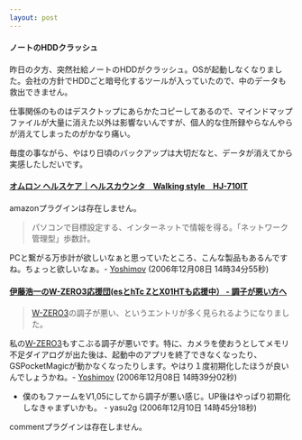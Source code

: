 ```yaml
---
layout: post
---
```

<h4>ノートのHDDクラッシュ</h4>
<p>昨日の夕方、突然社給ノートのHDDがクラッシュ。OSが起動しなくなりました。会社の方針でHDDごと暗号化するツールが入っていたので、中のデータも救出できません。</p>
<p>仕事関係のものはデスクトップにあらかたコピーしてあるので、マインドマップファイルが大量に消えた以外は影響ないんですが、個人的な住所録やらなんやらが消えてしまったのがかなり痛い。</p>
<p>毎度の事ながら、やはり日頃のバックアップは大切だなと、データが消えてから実感したしだいです。</p>
<h4><a href="http://www.healthcare.omron.co.jp/product/hj710it_1.html">オムロン ヘルスケア｜ヘルスカウンタ　Walking style　HJ-710IT</a></h4>
<p><span class="error">amazonプラグインは存在しません。</span><blockquote><p>パソコンで目標設定する、インターネットで情報を得る。「ネットワーク管理型」歩数計。</p>
</blockquote>
PCと繋がる万歩計が欲しいなぁと思っていたところ、こんな製品もあるんですね。ちょっと欲しいなぁ。- <a href="/?page=Yoshimov" class="wikipage">Yoshimov</a> (2006年12月08日 14時34分55秒)</p>
<h4><a href="http://d.hatena.ne.jp/itokoichi/20061208/p2">伊藤浩一のW-ZERO3応援団(esとhTc ZとX01HTも応援中） - 調子が悪い方へ</a></h4>
<blockquote><p><a href="/?page=SHARP+WS003SH" class="wikipage">W-ZERO3</a>の調子が悪い、というエントリが多く見られるようになりました。</p>
</blockquote>
<p>私の<a href="/?page=SHARP+WS003SH" class="wikipage">W-ZERO3</a>もすこぶる調子が悪いです。特に、カメラを使おうとしてメモリ不足ダイアログが出た後は、起動中のアプリを終了できなくなったり、GSPocketMagicが動かなくなったりします。やはり１度初期化したほうが良いんでしょうかね。- <a href="/?page=Yoshimov" class="wikipage">Yoshimov</a> (2006年12月08日 14時39分02秒)</p>
<ul>
<li>僕のもファームをV1,05にしてから調子が悪い感じ。UP後はやっぱり初期化しなきゃまずいかも。 - yasu2g (2006年12月10日 14時45分18秒)</li>
</ul>
<p><span class="error">commentプラグインは存在しません。</span> </p>
